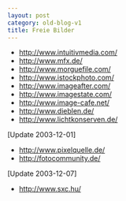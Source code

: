 ```yaml
---
layout: post
category: old-blog-v1
title: Freie Bilder
---
```


* http://www.intuitivmedia.com/
* http://www.mfx.de/
* http://www.morguefile.com/
* http://www.istockphoto.com/
* http://www.imageafter.com/
* http://www.imagestate.com/
* http://www.image-cafe.net/
* http://www.dieblen.de/
* http://www.lichtkonserven.de/

[Update 2003-12-01]

* http://www.pixelquelle.de/
* http://fotocommunity.de/

[Update 2003-12-07]

* http://www.sxc.hu/
